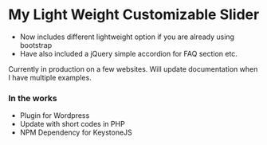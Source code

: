 # My Light Weight Customizable Slider

 - Now includes different lightweight option if you are already using bootstrap
 - Have also included a jQuery simple accordion for FAQ section etc.  

Currently in production on a few websites. Will update documentation when I have multiple examples.

### In the works
 - Plugin for Wordpress
 - Update with short codes in PHP
 - NPM Dependency for KeystoneJS
